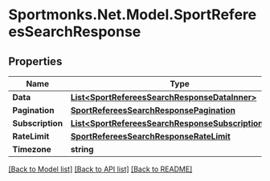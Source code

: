 # Sportmonks.Net.Model.SportRefereesSearchResponse

## Properties

Name | Type | Description | Notes
------------ | ------------- | ------------- | -------------
**Data** | [**List&lt;SportRefereesSearchResponseDataInner&gt;**](SportRefereesSearchResponseDataInner.md) |  | [optional] 
**Pagination** | [**SportRefereesSearchResponsePagination**](SportRefereesSearchResponsePagination.md) |  | [optional] 
**Subscription** | [**List&lt;SportRefereesSearchResponseSubscriptionInner&gt;**](SportRefereesSearchResponseSubscriptionInner.md) |  | [optional] 
**RateLimit** | [**SportRefereesSearchResponseRateLimit**](SportRefereesSearchResponseRateLimit.md) |  | [optional] 
**Timezone** | **string** |  | [optional] 

[[Back to Model list]](../README.md#documentation-for-models) [[Back to API list]](../README.md#documentation-for-api-endpoints) [[Back to README]](../README.md)

